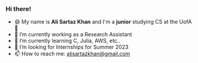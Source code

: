 ### Hi there! 
- 😄 My name is **Ali Sartaz Khan** and I'm a **junior** studying CS at the UofA👋
- 🔭 I’m currently working as a Research Assistant 
- 🌱 I’m currently learning C, Julia, AWS, etc..
- 👯 I’m looking for Internships for Summer 2023 
- 📫 How to reach me: alisartazkhan@gmail.com
<!--
**alisartazkhan/alisartazkhan** is a ✨ _special_ ✨ repository because its `README.md` (this file) appears on your GitHub profile.

Here are some ideas to get you started:

- 🔭 I’m currently working on ...
- 🌱 I’m currently learning ...
- 👯 I’m looking to collaborate on ...
- 🤔 I’m looking for help with ...
- 💬 Ask me about ...
- 📫 How to reach me: ...
- 😄 Pronouns: ...
- ⚡ Fun fact: ...
-->
